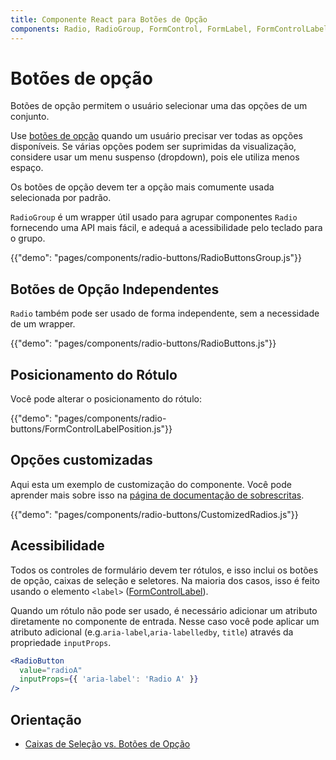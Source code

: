 ```yaml
---
title: Componente React para Botões de Opção
components: Radio, RadioGroup, FormControl, FormLabel, FormControlLabel
---
```


# Botões de opção

<p class="description">Botões de opção permitem o usuário selecionar uma das opções de um conjunto.</p>

Use [botões de opção](https://material.io/design/components/selection-controls.html#radio-buttons) quando um usuário precisar ver todas as opções disponíveis. Se várias opções podem ser suprimidas da visualização, considere usar um menu suspenso (dropdown), pois ele utiliza menos espaço.

Os botões de opção devem ter a opção mais comumente usada selecionada por padrão.

`RadioGroup` é um wrapper útil usado para agrupar componentes `Radio` fornecendo uma API mais fácil, e adequá a acessibilidade pelo teclado para o grupo.

{{"demo": "pages/components/radio-buttons/RadioButtonsGroup.js"}}

## Botões de Opção Independentes

`Radio` também pode ser usado de forma independente, sem a necessidade de um wrapper.

{{"demo": "pages/components/radio-buttons/RadioButtons.js"}}

## Posicionamento do Rótulo

Você pode alterar o posicionamento do rótulo:

{{"demo": "pages/components/radio-buttons/FormControlLabelPosition.js"}}

## Opções customizadas

Aqui esta um exemplo de customização do componente. Você pode aprender mais sobre isso na [página de documentação de sobrescritas](/customization/components/).

{{"demo": "pages/components/radio-buttons/CustomizedRadios.js"}}

## Acessibilidade

Todos os controles de formulário devem ter rótulos, e isso inclui os botões de opção, caixas de seleção e seletores. Na maioria dos casos, isso é feito usando o elemento `<label>` ([FormControlLabel](/api/form-control-label/)).

Quando um rótulo não pode ser usado, é necessário adicionar um atributo diretamente no componente de entrada. Nesse caso você pode aplicar um atributo adicional (e.g.`aria-label`,`aria-labelledby`, `title`) através da propriedade `inputProps`.

```jsx
<RadioButton
  value="radioA"
  inputProps={{ 'aria-label': 'Radio A' }}
/>
```

## Orientação

- [Caixas de Seleção vs. Botões de Opção](https://www.nngroup.com/articles/checkboxes-vs-radio-buttons/)